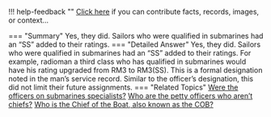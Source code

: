!!! help-feedback ""
    <a href="/feedback/" data-feedback-link>Click here</a>
    if you can contribute facts, records, images, or context…

<a id="summary"></a>
=== "Summary"
    Yes, they did. Sailors who were qualified in submarines had an “SS” added to their ratings.
=== "Detailed Answer"
    Yes, they did. Sailors who were qualified in submarines had an “SS” added to their ratings. For example, radioman a third class who has qualified in submarines would have his rating upgraded from RM3 to RM3(SS). This is a formal designation noted in the man’s service record. Similar to the officer’s designation, this did not limit their future assignments.
=== "Related Topics"
    [Were the officers on submarines specialists?](were-the-officers-on-submarines-specialists.md#summary)
    [Who are the petty officers who aren’t chiefs?](who-are-the-petty-officers-who-arent-chiefs.md#summary)
    [Who is the Chief of the Boat, also known as the COB?](who-is-the-chief-of-the-boat-also-known-as-the-cob.md#summary)
